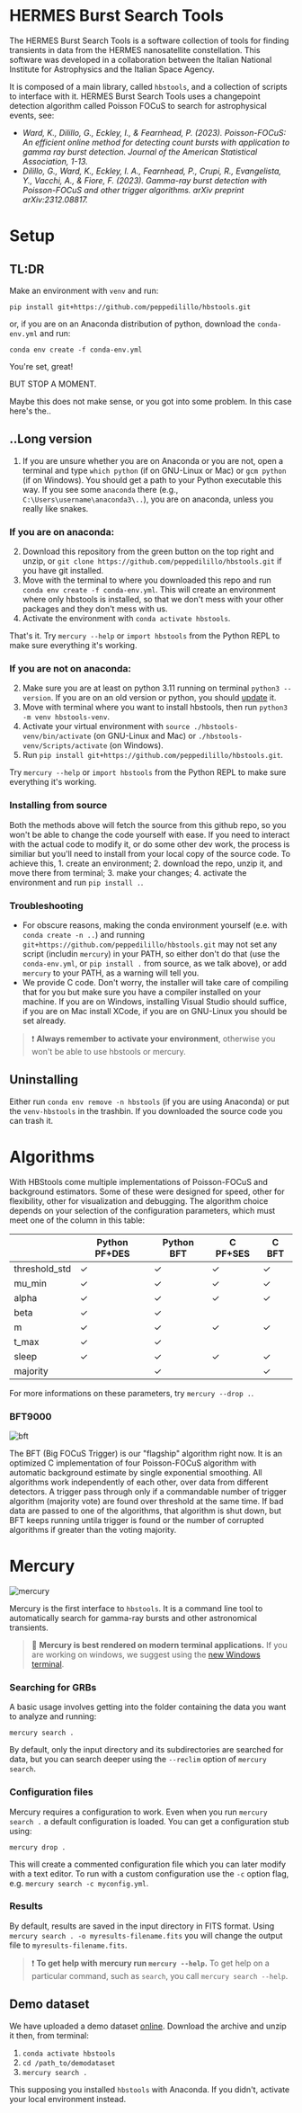# HERMES Burst Search Tools

The HERMES Burst Search Tools is a software collection of tools for finding transients
in data from the HERMES nanosatellite constellation. This software was developed in a collaboration between
the Italian National Institute for Astrophysics and the Italian Space Agency.

It is composed of a main library, called `hbstools`, and a collection of scripts to interface with it.
HERMES Burst Search Tools uses a changepoint detection algorithm called Poisson FOCuS to search for astrophysical events, see:

* _Ward, K., Dilillo, G., Eckley, I., & Fearnhead, P. (2023). Poisson-FOCuS: An efficient online method for detecting count bursts with application to gamma ray burst detection. Journal of the American Statistical Association, 1-13._
* _Dilillo, G., Ward, K., Eckley, I. A., Fearnhead, P., Crupi, R., Evangelista, Y., Vacchi, A., & Fiore, F. (2023). Gamma-ray burst detection with Poisson-FOCuS and other trigger algorithms. arXiv preprint arXiv:2312.08817._


# Setup
## TL:DR
Make an environment with `venv` and run:

```pip install git+https://github.com/peppedilillo/hbstools.git```

or, if you are on an Anaconda distribution of python, download the `conda-env.yml` and run:

```conda env create -f conda-env.yml```

You're set, great!

BUT STOP A MOMENT. 

Maybe this does not make sense, or you got into some problem. In this case here's the..

## ..Long version

1. If you are unsure whether you are on Anaconda or you are not, open a terminal and type ```which python``` (if on GNU-Linux or Mac) or ```gcm python``` (if on Windows). You should get a path to your Python executable this way. If you see some `anaconda` there (e.g., `C:\Users\username\anaconda3\..`), you are on anaconda, unless you really like snakes.

### If you are on anaconda:

2. Download this repository from the green button on the top right and unzip, or `git clone https://github.com/peppedilillo/hbstools.git` if you have git installed.
3. Move with the terminal to where you downloaded this repo and run `conda env create -f conda-env.yml`. This will create an environment where only hbstools is installed, so that we don't mess with your other packages and they don't mess with us.
4. Activate the environment with `conda activate hbstools`.

That's it. Try `mercury --help` or `import hbstools` from the Python REPL to make sure everything it's working.

### If you are not on anaconda:

2. Make sure you are at least on python 3.11 running on terminal `python3 --version`. If you are on an old version or python, you should [update](https://www.python.org/downloads/) it.
3. Move with terminal where you want to install hbstools, then run `python3 -m venv hbstools-venv`.
4. Activate your virtual environment with `source ./hbstools-venv/bin/activate` (on GNU-Linux and Mac) or `./hbstools-venv/Scripts/activate` (on Windows).
5. Run `pip install git+https://github.com/peppedilillo/hbstools.git`.

Try `mercury --help` or `import hbstools` from the Python REPL to make sure everything it's working.

### Installing from source

Both the methods above will fetch the source from this github repo, so you won't be able to change the code yourself with ease.
If you need to interact with the actual code to modify it, or do some other dev work, the process is similiar but you'll need to install from your local copy of the source code. To achieve this, 1. create an environment; 2. download the repo, unzip it, and move there from terminal; 3. make your changes; 4. activate the environment and run `pip install .`. 

### Troubleshooting

* For obscure reasons, making the conda environment yourself (e.e. with `conda create -n ..`) and running `git+https://github.com/peppedilillo/hbstools.git` may not set any script (includin `mercury`) in your PATH, so either don't do that (use the `conda-env.yml`, or `pip install .` from source, as we talk above), or add `mercury` to your PATH, as a warning will tell you.
* We provide C code. Don't worry, the installer will take care of compiling that for you but make sure you have a compiler installed on your machine. If you are on Windows, installing Visual Studio should suffice, if you are on Mac install XCode, if you are on GNU-Linux you should be set already.

> ❗ **Always remember to activate your environment**, otherwise you won't be able to use hbstools or mercury.


## Uninstalling

Either run `conda env remove -n hbstools` (if you are using Anaconda) or put the `venv-hbstools` in the trashbin.
If you downloaded the source code you can trash it.

# Algorithms
With HBStools come multiple implementations of Poisson-FOCuS and background estimators.
Some of these were designed for speed, other for flexibility, other for visualization and debugging. 
The algorithm choice depends on your selection of the configuration parameters, which must
meet one of the column in this table:

|               | Python PF+DES | Python BFT | C PF+SES | C BFT |
|---------------|---------------|------------|----------|-------|
| threshold_std |       ✓       |      ✓     |     ✓    |   ✓   |
| mu_min        |       ✓       |      ✓     |     ✓    |   ✓   |
| alpha         |       ✓       |      ✓     |     ✓    |   ✓   |
| beta          |       ✓       |      ✓     |          |       |
| m             |       ✓       |      ✓     |     ✓    |   ✓   |
| t_max         |       ✓       |      ✓     |          |       |
| sleep         |       ✓       |      ✓     |     ✓    |   ✓   |
| majority      |               |      ✓     |          |   ✓   |

For more informations on these parameters, try `mercury --drop .`.

### BFT9000

![bft](assets/doombfg.png)

The BFT (Big FOCuS Trigger) is our "flagship" algorithm right now.
It is an optimized C implementation of four Poisson-FOCuS algorithm with automatic background estimate by single exponential smoothing. All algorithms work independently of each other, over data from different detectors. A trigger pass through only if a commandable number of trigger algorithm (majority vote) are found over threshold at the same time. If bad data are passed to one of the algorithms, that algorithm is shut down, but
BFT keeps running untila trigger is found or the number of corrupted algorithms if greater than the voting majority.


# Mercury
![mercury](assets/mercury-gif/mercury.gif)

Mercury is the first interface to `hbstools`. 
It is a command line tool to automatically search for gamma-ray bursts and other astronomical transients. 

> 💅 **Mercury is best rendered on modern terminal applications.**
> If you are working on windows, we suggest using the [new Windows terminal](https://apps.microsoft.com/store/detail/windows-terminal/9N0DX20HK701).

### Searching for GRBs
A basic usage involves getting into the folder containing the data you want to analyze and running:

```mercury search .```

By default, only the input directory and its subdirectories are searched for data, but you can search deeper using the
`--reclim` option of `mercury search`.

### Configuration files
Mercury requires a configuration to work. Even when you run  `mercury search .` a default configuration is loaded.
You can get a configuration stub using:

```mercury drop .```

This will create a commented configuration file which you can later modify with a text editor. 
To run with a custom configuration use the `-c` option flag, e.g. `mercury search -c myconfig.yml`.

### Results
By default, results are saved in the input directory in FITS format.
Using `mercury search . -o myresults-filename.fits` you will change the output file to `myresults-filename.fits`.

> ❗ **To get help with mercury run `mercury --help`.**
> To get help on a particular command, such as `search`, you call `mercury search --help`.

## Demo dataset
We have uploaded a demo dataset [online](https://drive.google.com/file/d/1kC473-QQsLWrClxKRHT8JJCIJr_KO_4_/view?usp=sharing).
Download the archive and unzip it then, from terminal:

1. `conda activate hbstools`
2. `cd /path_to/demodataset`
3. `mercury search .`

This supposing you installed `hbstools` with Anaconda. 
If you didn't, activate your local environment instead.
